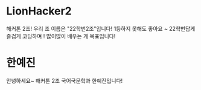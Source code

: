 # LionHacker2
해커톤 2조! 우리 조 이름은 "22학번2조"입니다!
1등하지 못해도 좋아요 ~
22학번답게 즐겁게 코딩하며 ! 많이많이 배우는 게 목표입니다!

# 한예진
안녕하세요~ 해커톤 2조 국어국문학과 한예진입니다!